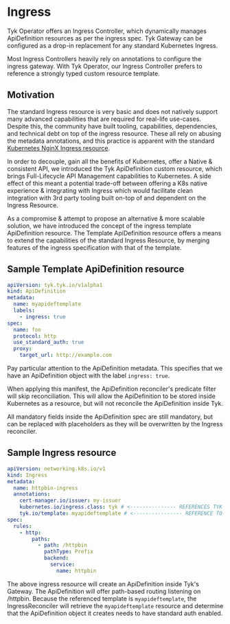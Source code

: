 # Ingress

Tyk Operator offers an Ingress Controller, which dynamically manages ApiDefinition resources as per the ingress spec.
 Tyk Gateway can be configured as a drop-in replacement for any standard Kubernetes Ingress.

Most Ingress Controllers heavily rely on annotations to configure the ingress gateway. With Tyk Operator, our Ingress 
 Controller prefers to reference a strongly typed custom resource template.

## Motivation

The standard Ingress resource is very basic and does not natively support many advanced capabilities that are required
 for real-life use-cases. Despite this, the community have built tooling, capabilities, dependencies, and technical debt 
 on top of the ingress resource. These all rely on abusing the metadata annotations, and this practice is apparent 
 with the standard [Kubernetes NginX Ingress resource](https://kubernetes.github.io/ingress-nginx/user-guide/nginx-configuration/annotations/#annotations).

In order to decouple, gain all the benefits of Kubernetes, offer a Native & consistent API, we introduced the Tyk
 ApiDefinition custom resource, which brings Full-Lifecycle API Management capabilities to Kubernetes. A side effect of
 this meant a potential trade-off between offering a K8s native experience & integrating with Ingress which would 
 facilitate clean integration with 3rd party tooling built on-top of and dependent on the Ingress Resource.

As a compromise & attempt to propose an alternative & more scalable solution, we have introduced the concept of the 
 ingress template ApiDefinition resource. The Template ApiDefinition resource offers a means to extend the capabilities 
 of the standard Ingress Resource, by merging features of the ingress specification with that of the template.

## Sample Template ApiDefinition resource

```yaml
apiVersion: tyk.tyk.io/v1alpha1
kind: ApiDefinition
metadata:
  name: myapideftemplate
  labels:
    - ingress: true
spec:
  name: foo
  protocol: http
  use_standard_auth: true
  proxy:
    target_url: http://example.com
```

Pay particular attention to the ApiDefinition metadata. This specifies that we have an ApiDefinition object with the
 label `ingress: true`.

When applying this manifest, the ApiDefinition reconciler's predicate filter will skip reconciliation. This will allow
 the ApiDefinition to be stored inside Kubernetes as a resource, but will not reconcile the ApiDefinition inside Tyk.

All mandatory fields inside the ApiDefinition spec are still mandatory, but can be replaced with placeholders as they
 will be overwritten by the Ingress reconciler.

## Sample Ingress resource

```yaml
apiVersion: networking.k8s.io/v1
kind: Ingress
metadata:
  name: httpbin-ingress
  annotations:
    cert-manager.io/issuer: my-issuer
    kubernetes.io/ingress.class: tyk # <--------------- REFERENCES TYK INGRESS CONTROLLER 
    tyk.io/template: myapideftemplate # <---------------- REFERENCE TO APIDEFINITION IN SAME NAMESPACE
spec:
  rules:
    - http:
        paths:
          - path: /httpbin
            pathType: Prefix
            backend:
              service:
                name: httpbin
```

The above ingress resource will create an ApiDefinition inside Tyk's Gateway. The ApiDefinition will offer path-based
 routing listening on /httpbin. Because the referenced template is `myapideftemplate`, the IngressReconciler will
 retrieve the `myapideftemplate` resource and determine that the ApiDefinition object it creates needs to have standard
 auth enabled.
